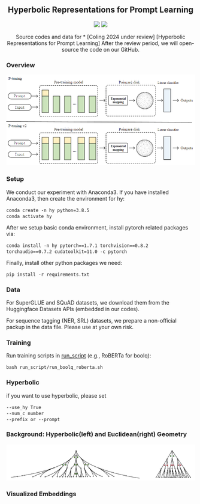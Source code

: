 

<h2 align="center">
Hyperbolic Representations for Prompt Learning
</h2>

<p align="center">
  <!-- <img src="https://img.shields.io/badge/EMNLP-2023-brightgreen"> -->
  <!-- <under review><img src="http://img.shields.io/badge/Paper-PDF-red.svg"></a> -->
  <img src="https://img.shields.io/badge/License-Apache%202.0-blue.svg">
  <img src="https://img.shields.io/badge/PyTorch-%23EE4C2C.svg?e&logo=PyTorch&logoColor=white">
</p>

<p align="center">
Source codes and data for
* [Coling 2024 under review] [Hyperbolic Representations for Prompt Learning]
After the review period, we will open-source the code on our GitHub.
</p>


<!-- # Hyperbolic Prompt Learning


Source codes and data for
* [Coling 2024 under review] [Hyperbolic Representations for Prompt Learning] -->

### Overview
![image](overview.png)



### Setup
We conduct our experiment with Anaconda3. If you have installed Anaconda3, then create the environment for hy:

```shell
conda create -n hy python=3.8.5
conda activate hy
```

After we setup basic conda environment, install pytorch related packages via:

```shell
conda install -n hy pytorch==1.7.1 torchvision==0.8.2 torchaudio==0.7.2 cudatoolkit=11.0 -c pytorch
```

Finally, install other python packages we need:

```shell
pip install -r requirements.txt
```

### Data
For SuperGLUE and SQuAD datasets, we download them from the Huggingface Datasets APIs (embedded in our codes).

For sequence tagging (NER, SRL) datasets, we prepare a non-official packup in the data file. Please use at your own risk.

### Training
Run training scripts in [run_script](run_script) (e.g., RoBERTa for boolq):

```shell
bash run_script/run_boolq_roberta.sh
```

### Hyperbolic 

if you want to use hyperbolic, please set 
```shell
--use_hy True 
--num_c number
--prefix or --prompt
```

### Background: Hyperbolic(left) and Euclidean(right) Geometry
![image](background.png)

### Visualized Embeddings



